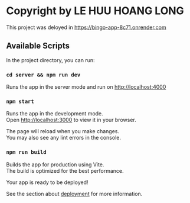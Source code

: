 # Copyright by LE HUU HOANG LONG

This project was deloyed in https://bingo-app-8c71.onrender.com

## Available Scripts

In the project directory, you can run:

### `cd server && npm run dev`

Runs the app in the server mode and run on [http://localhost:4000](http://localhost:4000)

### `npm start`

Runs the app in the development mode.\
Open [http://localhost:3000](http://localhost:3000) to view it in your browser.

The page will reload when you make changes.\
You may also see any lint errors in the console.

### `npm run build`

Builds the app for production using Vite.\
The build is optimized for the best performance.

Your app is ready to be deployed!

See the section about [deployment](https://vitejs.dev/guide/static-deploy.html) for more information.

